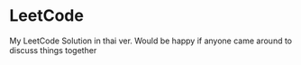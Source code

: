 # LeetCode
My LeetCode Solution in thai ver. Would be happy if anyone came around to discuss things together